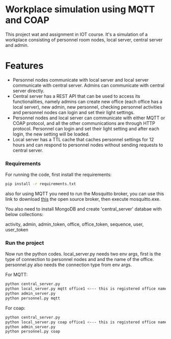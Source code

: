 #  Workplace simulation using MQTT and COAP
This project wat and assignment in IOT course. It's a simulation of a workplace consisting of personnel room nodes, local server, central server and admin.

# Features
- Personnel nodes communicate with local server and local server communicate with central server. Admins can communicate with central server directly.
- Central server has a REST API that can be used to access its functionalities, namely admins can create new office (each office has a local server), new admin, new personnel, checking personnel activities and personnel nodes can login and set their light settings.
- Personnel nodes and local server can communicate with either MQTT or COAP protocol, and all the other communications are through HTTP protocol. Personnel can login and set their light setting and after each login, the new setting will be loaded.
- Local server has a TTL cache that caches personnel settings for 12 hours and can respond to personnel nodes without sending requests to central server.

### Requirements 
For running the code, first install the requirements:
```sh
pip install -r requirements.txt
```
also for using MQTT you need to run the Mosquitto broker, you can use this link to download [this](https://mosquitto.org/download/ "this") the open source broker, then execute mosquitto.exe.

You also need to install MongoDB and create 'central_server' databae with below collections:

activity, admin, admin_token, office, office_token, sequence, user, user_token

### Run the project
Now run the python codes.
local_server.py needs two env args, first is the type of connection to personnel nodes and 
and the name of the office.
personnel.py also needs the connection type from env args.

For MQTT:
```sh
python central_server.py
python local_server.py mqtt office1 <--- this is registered office name by admin
python admin_server.py
python personnel.py mqtt
```
For coap:
```sh
python central_server.py
python local_server.py coap office1 <--- this is registered office name by admin
python admin_server.py
python personnel.py coap

```
